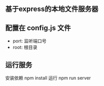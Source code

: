 ## 基于express的本地文件服务器

## 配置在 config.js 文件
* port: 监听端口号
* root: 根目录

## 运行服务
安装依赖
npm install
运行
npm run server